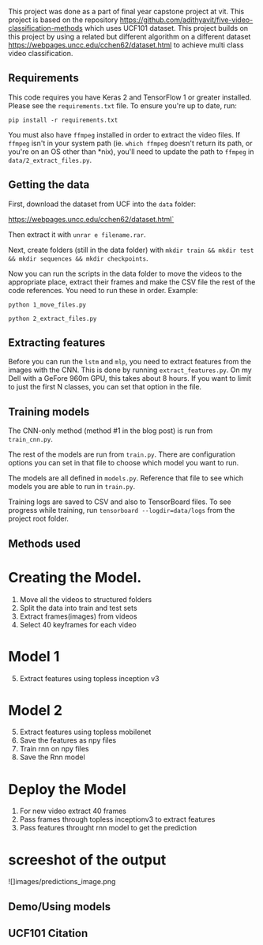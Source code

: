 This project was done as a part of final year capstone project at vit. This project is based on the repository https://github.com/adithyavit/five-video-classification-methods which uses UCF101 dataset. This project builds on this project by using a related but different algorithm on a different dataset https://webpages.uncc.edu/cchen62/dataset.html to achieve multi class video classification.

## Requirements

This code requires you have Keras 2 and TensorFlow 1 or greater installed. Please see the `requirements.txt` file. To ensure you're up to date, run:

`pip install -r requirements.txt`

You must also have `ffmpeg` installed in order to extract the video files. If `ffmpeg` isn't in your system path (ie. `which ffmpeg` doesn't return its path, or you're on an OS other than *nix), you'll need to update the path to `ffmpeg` in `data/2_extract_files.py`.

## Getting the data

First, download the dataset from UCF into the `data` folder:

https://webpages.uncc.edu/cchen62/dataset.html`


Then extract it with `unrar e filename.rar`.

Next, create folders (still in the data folder) with `mkdir train && mkdir test && mkdir sequences && mkdir checkpoints`.

Now you can run the scripts in the data folder to move the videos to the appropriate place, extract their frames and make the CSV file the rest of the code references. You need to run these in order. Example:

`python 1_move_files.py`

`python 2_extract_files.py`

## Extracting features

Before you can run the `lstm` and `mlp`, you need to extract features from the images with the CNN. This is done by running `extract_features.py`. On my Dell with a GeFore 960m GPU, this takes about 8 hours. If you want to limit to just the first N classes, you can set that option in the file.

## Training models

The CNN-only method (method #1 in the blog post) is run from `train_cnn.py`.

The rest of the models are run from `train.py`. There are configuration options you can set in that file to choose which model you want to run.

The models are all defined in `models.py`. Reference that file to see which models you are able to run in `train.py`.

Training logs are saved to CSV and also to TensorBoard files. To see progress while training, run `tensorboard --logdir=data/logs` from the project root folder.

## Methods used
# Creating the Model.

1. Move all the videos to structured folders
2. Split the data into train and test sets
3. Extract frames(images) from videos
4. Select 40 keyframes for each video
# Model 1 
5. Extract features using topless inception v3
# Model 2
5. Extract features using topless mobilenet
6. Save the features as npy files
7. Train rnn on npy files
8. Save the Rnn model
# Deploy the Model
1. For new video extract 40 frames
2. Pass frames through topless inceptionv3 to extract features
3. Pass features throught rnn model to get the prediction

# screeshot of the output
![]images/predictions_image.png

## Demo/Using models



## UCF101 Citation

